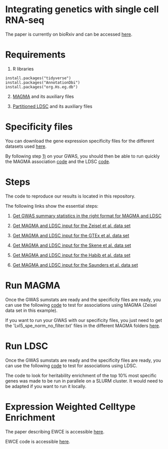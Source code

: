 # Integrating genetics with single cell RNA-seq

The paper is currently on bioRxiv and can be accessed [here](https://www.biorxiv.org/content/10.1101/528463v1).

# Requirements

1. R libraries

```
install.packages("tidyverse")
install.packages("AnnotationDbi")
install.packages("org.Hs.eg.db")
```

2. [MAGMA](https://ctg.cncr.nl/software/magma) and its auxiliary files

3. [Partitioned LDSC](https://github.com/bulik/ldsc/wiki/Partitioned-Heritability) and its auxiliary files

# Specificity files

You can download the gene expression specificity files for the different datasets used [here](https://www.dropbox.com/s/h2v5ebs2hxghrx0/Code_Paper_specificity.zip?dl=0).

By following step [1)](Code_Paper/Code_GWAS/get_GWAS_input.md) on your GWAS, you should then be able to run quickly the MAGMA association [code](Code_Paper/Code_Zeisel/run_MAGMA.md) and the LDSC [code](Code_Paper/LDSC_pipeline/README.md).

# Steps

The code to reproduce our results is located in this repository.

The following links show the essential steps:

1) [Get GWAS summary statistics in the right format for MAGMA and LDSC](Code_Paper/Code_GWAS/get_GWAS_input.md)

2) [Get MAGMA and LDSC input for the Zeisel et al. data set](Code_Paper/Code_Zeisel/get_Zeisel_input.md)

3) [Get MAGMA and LDSC input for the GTEx et al. data set](Code_Paper/Code_GTEx/get_GTEx_input.md)

4) [Get MAGMA and LDSC input for the Skene et al. data set](Code_Paper/Code_Skene/get_Skene_input.md)

5) [Get MAGMA and LDSC input for the Habib et al. data set](Code_Paper/Code_Habib/get_Habib_input.md)

6) [Get MAGMA and LDSC input for the Saunders et al. data set](Code_Paper/Code_Saunders/get_Saunders_input.md)

# Run MAGMA

Once the GWAS sumstats are ready and the specificity files are ready, you can use the following [code](Code_Paper/Code_Zeisel/run_MAGMA.md) to test for associations using MAGMA (Zeisel data set in this example).

If you want to run your GWAS with our specificity files, you just need to get the 'Lvl5_spe_norm_no_filter.txt' files in the different MAGMA folders [here](https://www.dropbox.com/s/h2v5ebs2hxghrx0/Code_Paper_specificity.zip?dl=0).

# Run LDSC

Once the GWAS sumstats are ready and the specificity files are ready, you can use the following [code](Code_Paper/LDSC_pipeline/README.md) to test for associations using LDSC.

The code to look for heritability enrichment of the top 10% most specific genes was made to be run in parallele on a SLURM cluster. It would need to be adapted if you want to run it locally.

# Expression Weighted Celltype Enrichment

The paper describing EWCE is accessible [here](https://www.frontiersin.org/articles/10.3389/fnins.2016.00016/full).

EWCE code is accessible [here](https://github.com/NathanSkene/EWCE).


